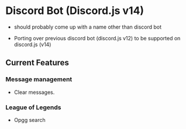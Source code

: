 # Discord Bot (Discord.js v14)

- should probably come up with a name other than discord bot

- Porting over previous discord bot (discord.js v12) to be supported on discord.js (v14)

## Current Features

### Message management
 - Clear messages.

### League of Legends
 - Opgg search